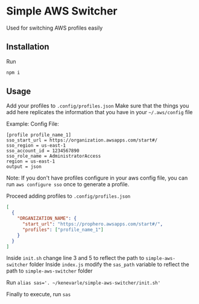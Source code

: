 # Simple AWS Switcher

Used for switching AWS profiles easily

## Installation

Run
```bash
npm i
```

## Usage
Add your profiles to `.config/profiles.json`
Make sure that the things you add here replicates the information that you have in your `~/.aws/config` file

Example:
Config File:
```
[profile profile_name_1]
sso_start_url = https://organization.awsapps.com/start#/
sso_region = us-east-1
sso_account_id = 1234567890
sso_role_name = AdministratorAccess
region = us-east-1
output = json
```
Note: If you don't have profiles configure in your aws config file, you can run `aws configure sso` once to generate a profile.

Proceed adding profiles to `.config/profiles.json`

```json
[
  {
    "ORGANIZATION_NAME": {
      "start_url": "https://prophero.awsapps.com/start#/",
      "profiles": ["profile_name_1"]
    }
  }
]
```

Inside `init.sh` change line 3 and 5 to reflect the path to `simple-aws-switcher` folder
Inside `index.js` modify the `sas_path` variable to reflect the path to `simple-aws-switcher` folder

Run `alias sas='. ~/kenevarle/simple-aws-switcher/init.sh'`

Finally to execute, run `sas`